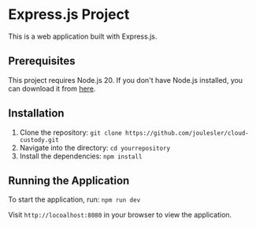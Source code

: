 # Express.js Project

This is a web application built with Express.js.

## Prerequisites

This project requires Node.js 20. If you don't have Node.js installed, you can download it from [here](https://nodejs.org/).

## Installation

1. Clone the repository: `git clone https://github.com/joulesler/cloud-custody.git`
2. Navigate into the directory: `cd yourrepository`
3. Install the dependencies: `npm install`

## Running the Application

To start the application, run: `npm run dev`

Visit `http://locoalhost:8080` in your browser to view the application.

